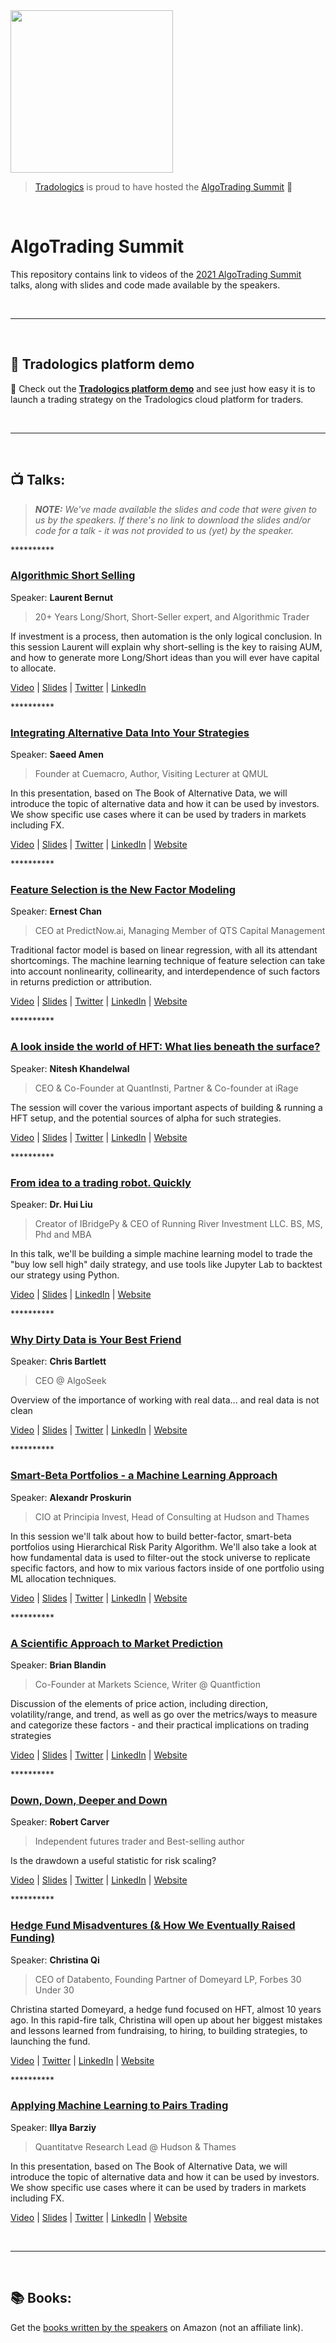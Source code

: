 <img src="https://user-images.githubusercontent.com/1185458/126810508-913dca95-fae6-4f7e-bdb3-e4820a5d4e20.png" width="260">

> [Tradologics](https://tradologics.com) is proud to have hosted the [AlgoTrading Summit](https://algotradingsummit.com/) 
💜
<br>

# AlgoTrading Summit

This repository contains link to videos of the [2021 AlgoTrading Summit](https://algotradingsummit.com/) talks, along with slides and code made available by the speakers.


<br>

---

<br>

## 💜 Tradologics platform demo
🔗 Check out the **[Tradologics platform demo](https://tradologics.com/ats)** and see just how easy it is to launch a trading strategy on the Tradologics cloud platform for traders.


<br>

---

<br>

## 📺 Talks:

> _**NOTE:** We've made available the slides and code that were given to us by the speakers. If there's no link to download the slides and/or code for a talk - it was not provided to us (yet) by the speaker._

\*\*\*\*\*\*\*\*\*\*

###  [Algorithmic Short Selling](https://youtu.be/pTw_0YnvRdY)
Speaker: **Laurent Bernut**
> 20+ Years Long/Short, Short-Seller expert, and Algorithmic Trader

If investment is a process, then automation is the only logical conclusion. In this session Laurent will explain why short-selling is the key to raising AUM, and how to generate more Long/Short ideas than you will ever have capital to allocate.

[Video](https://youtu.be/pTw_0YnvRdY) | [Slides](/Lauren-Bernut) | [Twitter](https://twitter.com/lb_ASC) | [LinkedIn](https://www.linkedin.com/in/laurent-bernut-97056812/)


\*\*\*\*\*\*\*\*\*\*


### [Integrating Alternative Data Into Your Strategies](https://youtu.be/XD7OfnUaTEs)
Speaker: **Saeed Amen**
> Founder at Cuemacro, Author, Visiting Lecturer at QMUL

In this presentation, based on The Book of Alternative Data, we will introduce the topic of alternative data and how it can be used by investors. We show specific use cases where it can be used by traders in markets including FX.

[Video](https://youtu.be/XD7OfnUaTEs) | [Slides](Saeed-Amen) | [Twitter](https://twitter.com/saeedamenfx) | [LinkedIn](https://www.linkedin.com/in/saeedamen/) | [Website](https://www.cuemacro.com/?ref=algotradingsummit)


\*\*\*\*\*\*\*\*\*\*


### [Feature Selection is the New Factor Modeling](https://youtu.be/i2zNCyKbEkw)
Speaker: **Ernest Chan**
> CEO at PredictNow.ai, Managing Member of QTS Capital Management

Traditional factor model is based on linear regression, with all its attendant shortcomings. The machine learning technique of feature selection can take into account nonlinearity, collinearity, and interdependence of such factors in returns prediction or attribution.

[Video](https://youtu.be/i2zNCyKbEkw) | [Slides](Ernest-Chan) | [Twitter](https://twitter.com/chanep) | [LinkedIn](https://www.linkedin.com/in/epchan/) | [Website](https://www.predictnow.ai/?ref=algotradingsummit)


\*\*\*\*\*\*\*\*\*\*


### [A look inside the world of HFT: What lies beneath the surface?](https://youtu.be/HeLTQ912Apk)
Speaker: **Nitesh Khandelwal**
> CEO & Co-Founder at QuantInsti, Partner & Co-founder at iRage

The session will cover the various important aspects of building & running a HFT setup, and the potential sources of alpha for such strategies.

[Video](https://youtu.be/HeLTQ912Apk) | [Slides](Nitesh-Khandelwal) | [Twitter](https://twitter.com/niteshkh) | [LinkedIn](https://www.linkedin.com/in/niteshkh/) | [Website](https://www.quantinsti.com/?ref=algotradingsummit)


\*\*\*\*\*\*\*\*\*\*


### [From idea to a trading robot. Quickly](https://youtu.be/HnQyvWXjBmo)
Speaker: **Dr. Hui Liu**
> Creator of IBridgePy & CEO of Running River Investment LLC. BS, MS, Phd and MBA

In this talk, we'll be building a simple machine learning model to trade the "buy low sell high" daily strategy, and use tools like Jupyter Lab to backtest our strategy using Python.

[Video](https://youtu.be/HnQyvWXjBmo) | [Slides](Hui-Liu) | [LinkedIn](https://www.linkedin.com/in/hui-liu-18356a14/) | [Website](https://ibridgepy.com/)


\*\*\*\*\*\*\*\*\*\*


### [Why Dirty Data is Your Best Friend](https://youtu.be/LiNjD7i_z1g)
Speaker: **Chris Bartlett**
> CEO @ AlgoSeek

Overview of the importance of working with real data... and real data is not clean

[Video](https://youtu.be/LiNjD7i_z1g) | [Slides](Chris-Bartlett) | [Twitter](https://twitter.com/AlgoseekData) | [LinkedIn](https://www.linkedin.com/in/chrisnbartlett/) | [Website](https://www.algoseek.com/?ref=algotradingsummit)


\*\*\*\*\*\*\*\*\*\*


### [Smart-Beta Portfolios - a Machine Learning Approach](https://youtu.be/TR4WtaOXOOo)
Speaker: **Alexandr Proskurin**
> CIO at Principia Invest, Head of Consulting at Hudson and Thames

In this session we'll talk about how to build better-factor, smart-beta portfolios using Hierarchical Risk Parity Algorithm. We'll also take a look at how fundamental data is used to filter-out the stock universe to replicate specific factors, and how to mix various factors inside of one portfolio using ML allocation techniques.

[Video](https://youtu.be/TR4WtaOXOOo) | [Slides](Alexandr-Proskurin) | [Twitter](https://twitter.com/proskurinalex) | [LinkedIn](https://www.linkedin.com/in/proskurinolexandr/) | [Website](https://hudsonthames.org/)


\*\*\*\*\*\*\*\*\*\*


### [A Scientific Approach to Market Prediction](https://youtu.be/uttGcfgFSyA)
Speaker: **Brian Blandin**
> Co-Founder at Markets Science, Writer @ Quantfiction

Discussion of the elements of price action, including direction, volatility/range, and trend, as well as go over the metrics/ways to measure and categorize these factors - and their practical implications on trading strategies

[Video](https://youtu.be/uttGcfgFSyA) | [Slides](Bria-Blandin) | [Twitter](https://twitter.com/quantfiction) | [LinkedIn](https://www.linkedin.com/in/brian-blandin/) | [Website](https://quantfiction.com/?ref=algotradingsummit)


\*\*\*\*\*\*\*\*\*\*


### [Down, Down, Deeper and Down](https://youtu.be/_NOny7CSqqA)
Speaker: **Robert Carver**
> Independent futures trader and Best-selling author

Is the drawdown a useful statistic for risk scaling?

[Video](https://youtu.be/XD7OfnUaTEs) | [Slides](Robert-Carver) | [Twitter](https://twitter.com/investingidiocy) | [LinkedIn](https://www.linkedin.com/in/robert-stuart-carver/) | [Website](https://www.systematicmoney.org/?ref=algotradingsummit)


\*\*\*\*\*\*\*\*\*\*


### [Hedge Fund Misadventures (& How We Eventually Raised Funding)](https://youtu.be/x_s1u3EoBsQ)
Speaker: **Christina Qi**
> CEO of Databento, Founding Partner of Domeyard LP, Forbes 30 Under 30

Christina started Domeyard, a hedge fund focused on HFT, almost 10 years ago. In this rapid-fire talk, Christina will open up about her biggest mistakes and lessons learned from fundraising, to hiring, to building strategies, to launching the fund.

[Video](https://youtu.be/x_s1u3EoBsQ) | [Twitter](https://twitter.com/christinaqi) | [LinkedIn](https://www.linkedin.com/in/christinaqi/) | [Website](https://www.databento.com/)


\*\*\*\*\*\*\*\*\*\*


### [Applying Machine Learning to Pairs Trading]()
Speaker: **Illya Barziy**
> Quantitatve Research Lead @ Hudson & Thames

In this presentation, based on The Book of Alternative Data, we will introduce the topic of alternative data and how it can be used by investors. We show specific use cases where it can be used by traders in markets including FX.

[Video]() | [Slides](Illya-Barziy) | [Twitter](https://twitter.com/IllyaBarziy) | [LinkedIn](https://www.linkedin.com/in/illyabarziy/) | [Website](https://hudsonthames.org/)


<br>

---

<br>

## 📚 Books:
Get the [books written by the speakers](https://www.amazon.com/hz/wishlist/ls/1IJ81BAGM9JUU) on Amazon (not an affiliate link).

